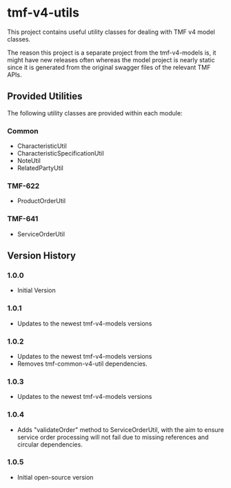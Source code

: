 # tmf-v4-utils
This project contains useful utility classes for dealing with TMF v4 model classes.

The reason this project is a separate project from the tmf-v4-models is, it might have new releases often whereas the model project is nearly static since it is generated from the original swagger files of the relevant TMF APIs.

## Provided Utilities
The following utility classes are provided within each module: 

### Common
- CharacteristicUtil
- CharacteristicSpecificationUtil
- NoteUtil
- RelatedPartyUtil

### TMF-622
- ProductOrderUtil

### TMF-641
- ServiceOrderUtil

## Version History
### 1.0.0
- Initial Version
### 1.0.1
- Updates to the newest tmf-v4-models versions
### 1.0.2
- Updates to the newest tmf-v4-models versions
- Removes tmf-common-v4-util dependencies.
### 1.0.3
- Updates to the newest tmf-v4-models versions
### 1.0.4
- Adds "validateOrder" method to ServiceOrderUtil, with the aim to ensure service order processing will not fail due to missing references and circular dependencies.
### 1.0.5
- Initial open-source version
